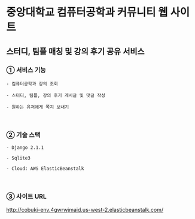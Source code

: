 중앙대학교 컴퓨터공학과 커뮤니티 웹 사이트
=

스터디, 팀플 매칭 및 강의 후기 공유 서비스
-

### ① 서비스 기능

```
- 컴퓨터공학과 강의 조회

- 스터디, 팀플, 강의 후기 게시글 및 댓글 작성

- 원하는 유저에게 쪽지 보내기
```
<br>

### ② 기술 스택

```
- Django 2.1.1

- Sqlite3

- Cloud: AWS ElasticBeanstalk
```
<br>


### ③ 사이트 URL


http://cobuki-env.4gwrwjmaid.us-west-2.elasticbeanstalk.com/
